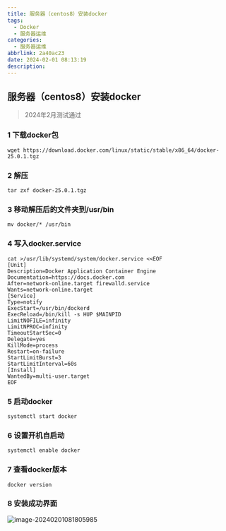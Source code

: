 ```yaml
---
title: 服务器（centos8）安装docker
tags:
  - Docker
  - 服务器运维
categories:
  - 服务器运维
abbrlink: 2a40ac23
date: 2024-02-01 08:13:19
description:
---
```


## 服务器（centos8）安装docker

> 2024年2月测试通过

### 1 下载docker包

```
wget https://download.docker.com/linux/static/stable/x86_64/docker-25.0.1.tgz
```



### 2 解压

```
tar zxf docker-25.0.1.tgz
```



### 3 移动解压后的文件夹到/usr/bin

```
mv docker/* /usr/bin
```



### 4 写入docker.service

```
cat >/usr/lib/systemd/system/docker.service <<EOF
[Unit]
Description=Docker Application Container Engine
Documentation=https://docs.docker.com
After=network-online.target firewalld.service
Wants=network-online.target
[Service]
Type=notify
ExecStart=/usr/bin/dockerd
ExecReload=/bin/kill -s HUP $MAINPID
LimitNOFILE=infinity
LimitNPROC=infinity
TimeoutStartSec=0
Delegate=yes
KillMode=process
Restart=on-failure
StartLimitBurst=3
StartLimitInterval=60s
[Install]
WantedBy=multi-user.target
EOF
```



### 5 启动docker

```
systemctl start docker
```



### 6 设置开机自启动

```
systemctl enable docker
```



### 7 查看docker版本

```
docker version
```



### 8 安装成功界面

![image-20240201081805985](http://cdn.this0.com/blog/img/image-20240201081805985.png)
